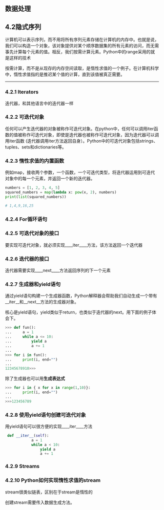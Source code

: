 ## 数据处理



## 4.2隐式序列

计算机可以表示序列，而不用将所有序列元素存储在计算机的内存中。也就是说，我们可以构造一个对象，该对象提供对某个顺序数据集的所有元素的访问，而无需事先计算每个元素的值。相反，我们按需计算元素。Python中的range采用的就是这样的技术

按需计算，而不是从现存的内存空间读取，是惰性求值的一个例子。在计算机科学中，惰性求值指的是推迟某个值的计算，直到该值被真正需要。

---

### 4.2.1 Iterators

迭代器，和其他语言中的迭代器一样

### 4.2.2 可迭代对象

任何可以产生迭代器的对象被称作可迭代对象。在python中，任何可以调用iter函数的值被称作可迭代对象，即使是迭代器也被称作可迭代对象，因为迭代器可以调用iter函数 (迭代器调用iter方法返回自身）。Python中的可迭代对象包括strings、tuples、sets和dictionaries等。

### 4.2.3 惰性求值的内置函数

例如map，接收两个参数，一个函数，一个可迭代类型，将迭代器运用到可迭代对象中的每一个元素，并返回一个新的迭代器。

```python
numbers = [1, 2, 3, 4, 5]
squared_numbers = map(lambda x: pow(x, 2), numbers)
print(list(squared_numbers))

# 1,4,9,16,25
```



### 4.2.4 For循环语句

### 4.2.5 可迭代对象的接口

要实现可迭代对象，就必须实现____iter____方法，该方法返回一个迭代器



### 4.2.6 迭代器的接口

迭代器需要实现____next____方法返回序列的下一个元素

### 4.2.7 生成器和yield语句

通过yield语句构建一个生成器函数，Python解释器会帮助我们自动生成一个带有__iter__和__next__方法的生成器对象。

核心是yield语句，yield类似于return，也类似于迭代器的next。用下面的例子体会下。

```python
>>> def fun():
...     a = 1
...     while a <= 10:
...         yield a
...         a += 1
... 
>>> for i in fun():
...     print(i, end="")
... 
12345678910>>> 

```

除了生成器也可以用**生成表达式**

```python
>>> for i in { x for x in range(1,10)}:
...     print(i, end="")
... 
>>>123456789

```



### 4.2.8 使用yield语句创建可迭代对象

用yield语句可以很方便的实现____iter____方法

```python
 def __iter__(self):
            a = 1
            while a < 10:
                yield a
                a += 1

```



### 4.2.9 Streams

### 4.2.10 Python如何实现惰性求值的stream

stream很类似链表，区别在于stream是惰性的

创建stream需要传入数据生成方法。
